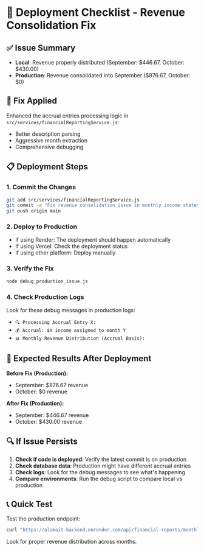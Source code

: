 # 🚀 Deployment Checklist - Revenue Consolidation Fix

## ✅ **Issue Summary**
- **Local**: Revenue properly distributed (September: $446.67, October: $430.00)
- **Production**: Revenue consolidated into September ($876.67, October: $0)

## 🔧 **Fix Applied**
Enhanced the accrual entries processing logic in `src/services/financialReportingService.js`:
- Better description parsing
- Aggressive month extraction
- Comprehensive debugging

## 📋 **Deployment Steps**

### **1. Commit the Changes**
```bash
git add src/services/financialReportingService.js
git commit -m "Fix revenue consolidation issue in monthly income statement"
git push origin main
```

### **2. Deploy to Production**
- If using Render: The deployment should happen automatically
- If using Vercel: Check the deployment status
- If using other platform: Deploy manually

### **3. Verify the Fix**
```bash
node debug_production_issue.js
```

### **4. Check Production Logs**
Look for these debug messages in production logs:
- `🔍 Processing Accrual Entry X:`
- `💰 Accrual: $X income assigned to month Y`
- `📊 Monthly Revenue Distribution (Accrual Basis):`

## 🎯 **Expected Results After Deployment**

**Before Fix (Production):**
- September: $876.67 revenue
- October: $0 revenue

**After Fix (Production):**
- September: $446.67 revenue  
- October: $430.00 revenue

## 🔍 **If Issue Persists**

1. **Check if code is deployed**: Verify the latest commit is on production
2. **Check database data**: Production might have different accrual entries
3. **Check logs**: Look for the debug messages to see what's happening
4. **Compare environments**: Run the debug script to compare local vs production

## 📞 **Quick Test**

Test the production endpoint:
```bash
curl "https://alamait-backend.onrender.com/api/financial-reports/monthly-breakdown?period=2025&basis=accrual"
```

Look for proper revenue distribution across months.
